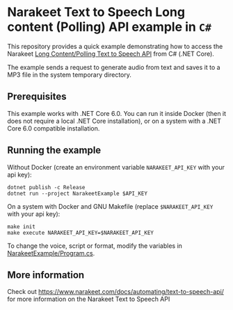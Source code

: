 # Narakeet Text to Speech Long content (Polling) API example in `C#`

This repository provides a quick example demonstrating how to access the Narakeet [Long Content/Polling Text to Speech API](https://www.narakeet.com/docs/automating/text-to-speech-api/) from C# (.NET Core). 

The example sends a request to generate audio from text and saves it to a MP3 file in the system temporary directory.

## Prerequisites

This example works with .NET Core 6.0. You can run it inside Docker (then it does not require a local .NET Core installation), or on a system with a .NET Core 6.0 compatible installation.

## Running the example

Without Docker (create an environment variable `NARAKEET_API_KEY` with your api key):

```
dotnet publish -c Release
dotnet run --project NarakeetExample $API_KEY
```

On a system with Docker and GNU Makefile (replace `$NARAKEET_API_KEY` with your api key):

```
make init
make execute NARAKEET_API_KEY=$NARAKEET_API_KEY
```

To change the voice, script or format, modify the variables in [NarakeetExample/Program.cs](NarakeetExample/Program.cs).

## More information

Check out <https://www.narakeet.com/docs/automating/text-to-speech-api/> for more information on the Narakeet Text to Speech API
